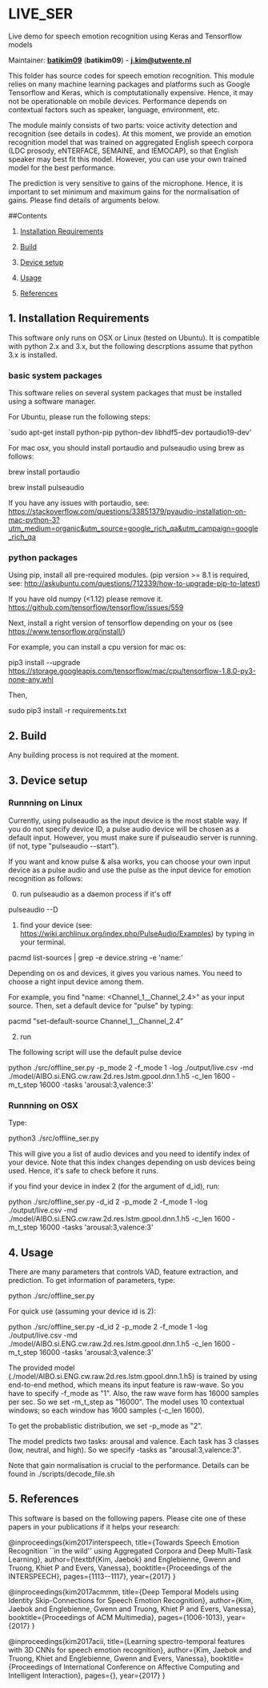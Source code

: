 # LIVE_SER
Live demo for speech emotion recognition using Keras and Tensorflow models

Maintainer: [**batikim09**](https://github.com/**github-user**/) (**batikim09**) - **j.kim@utwente.nl**

<a id="top"/>

This folder has source codes for speech emotion recognition. This module relies on many machine learning packages and platforms such as Google Tensorflow and Keras, which is comptutationally expensive. Hence, it may not be operationable on mobile devices. Performance depends on contextual factors such as speaker, language, environment, etc. 

The module mainly consists of two parts: voice activity detection and recognition (see details in codes). At this moment, we provide an emotion recognition model that was trained on aggregated English speech corpora (LDC prosody, eNTERFACE, SEMAINE, and IEMOCAP), so that English speaker may best fit this model. However, you can use your own trained model for the best performance.

The prediction is very sensitive to gains of the microphone. Hence, it is important to set minimum and maximum gains for the normalisation of gains. Please find details of arguments below.

##Contents
1. <a href="#1--installation-requirements">Installation Requirements</a>

2. <a href="#2--build">Build</a>

3. <a href="#3--device">Device setup</a>

4. <a href="#4--usage">Usage</a>

5. <a href="#5--references">References</a>

## 1. Installation Requirements <a id="1--installation-requirements"/>
This software only runs on OSX or Linux (tested on Ubuntu). It is compatible with python 2.x and 3.x, but the following descrptions assume that python 3.x is installed.

### basic system packages

This software relies on several system packages that must be installed using a software manager.

For Ubuntu, please run the following steps:

`sudo apt-get install python-pip python-dev libhdf5-dev portaudio19-dev'

For mac osx, you should install portaudio and pulseaudio using brew as follows:

brew install portaudio

brew install pulseaudio

If you have any issues with portaudio, see:
https://stackoverflow.com/questions/33851379/pyaudio-installation-on-mac-python-3?utm_medium=organic&utm_source=google_rich_qa&utm_campaign=google_rich_qa

### python packages
Using pip, install all pre-required modules.
(pip version >= 8.1 is required, see: http://askubuntu.com/questions/712339/how-to-upgrade-pip-to-latest)

If you have old numpy (<1.12) please remove it.
https://github.com/tensorflow/tensorflow/issues/559

Next, install a right version of tensorflow depending on your os (see https://www.tensorflow.org/install/)

For example, you can install a cpu version for mac os:

pip3 install --upgrade https://storage.googleapis.com/tensorflow/mac/cpu/tensorflow-1.8.0-py3-none-any.whl 
 
Then,

sudo pip3 install -r requirements.txt

## 2. Build <a id="2--build"/>
Any building process is not required at the moment.

## 3. Device setup <a id="3--device"/>

### Runnning on Linux
Currently, using pulseaudio as the input device is the most stable way. If you do not specify device ID, a pulse audio device will be chosen as a default input. However, you must make sure if pulseaudio server is running. (if not, type "pulseaudio --start").

If you want and know pulse & alsa works, you can choose your own input device as a pulse audio and use the pulse as the input device for emotion recognition as follows:

0. run pulseaudio as a daemon process if it's off

pulseaudio --D

1. find your device (see: https://wiki.archlinux.org/index.php/PulseAudio/Examples) by typing in your terminal.

pacmd list-sources | grep -e device.string -e 'name:'

Depending on os and devices, it gives you various names. You need to choose a right input device among them.

For example, you find "name: <Channel_1__Channel_2.4>" as your input source.
Then, set a default device for "pulse" by typing:

pacmd "set-default-source Channel_1__Channel_2.4"

2. run 

The following script will use the default pulse device

python ./src/offline_ser.py -p_mode 2 -f_mode 1 -log ./output/live.csv -md ./model/AIBO.si.ENG.cw.raw.2d.res.lstm.gpool.dnn.1.h5 -c_len 1600 -m_t_step 16000 -tasks 'arousal:3,valence:3'

### Runnning on OSX

Type:

python3 ./src/offline_ser.py

This will give you a list of audio devices and you need to identify index of your device.
Note that this index changes depending on usb devices being used. Hence, it's safe to check before it runs.

if you find your device in index 2 (for the argument of d_id), run:

python ./src/offline_ser.py -d_id 2 -p_mode 2 -f_mode 1 -log ./output/live.csv -md ./model/AIBO.si.ENG.cw.raw.2d.res.lstm.gpool.dnn.1.h5 -c_len 1600 -m_t_step 16000 -tasks 'arousal:3,valence:3'


## 4. Usage <a id="4--usage"/>

There are many parameters that controls VAD, feature extraction, and prediction. To get information of parameters, type:

python ./src/offline_ser.py 

For quick use (assuming your device id is 2):

python ./src/offline_ser.py -d_id 2 -p_mode 2 -f_mode 1 -log ./output/live.csv -md ./model/AIBO.si.ENG.cw.raw.2d.res.lstm.gpool.dnn.1.h5 -c_len 1600 -m_t_step 16000 -tasks 'arousal:3,valence:3'

The provided model (./model/AIBO.si.ENG.cw.raw.2d.res.lstm.gpool.dnn.1.h5) is trained by using end-to-end method, which means its input feature is raw-wave. So you have to specify -f_mode as "1". Also, the raw wave form has 16000 samples per sec. So we set -m_t_step as "16000". The model uses 10 contextual windows; so each window has 1600 samples (-c_len 1600).

To get the probablistic distribution, we set -p_mode as "2".

The model predicts two tasks: arousal and valence. Each task has 3 classes (low, neutral, and high). So we specify -tasks as "arousal:3,valence:3".

Note that gain normalisation is crucial to the performance. Details can be found in ./scripts/decode_file.sh

## 5. References <a id="5--references"/>

This software is based on the following papers. Please cite one of these papers in your publications if it helps your research:

@inproceedings{kim2017interspeech,
  title={Towards Speech Emotion Recognition ``in the wild'' using Aggregated Corpora and Deep Multi-Task Learning},
  author={\textbf{Kim, Jaebok} and Englebienne, Gwenn and Truong, Khiet P and Evers, Vanessa},
  booktitle={Proceedings of the INTERSPEECH},
  pages={1113--1117},
  year={2017}
}


@inproceedings{kim2017acmmm, title={Deep Temporal Models using Identity Skip-Connections for Speech Emotion Recognition}, author={Kim, Jaebok and Englebienne, Gwenn and Truong, Khiet P and Evers, Vanessa}, booktitle={Proceedings of ACM Multimedia}, pages={1006-1013}, year={2017} }

@inproceedings{kim2017acii, title={Learning spectro-temporal features with 3D CNNs for speech emotion recognition}, author={Kim, Jaebok and Truong, Khiet and Englebienne, Gwenn and Evers, Vanessa}, booktitle={Proceedings of International Conference on Affective Computing and Intelligent Interaction}, pages={}, year={2017} }

<a id="top"/> 
